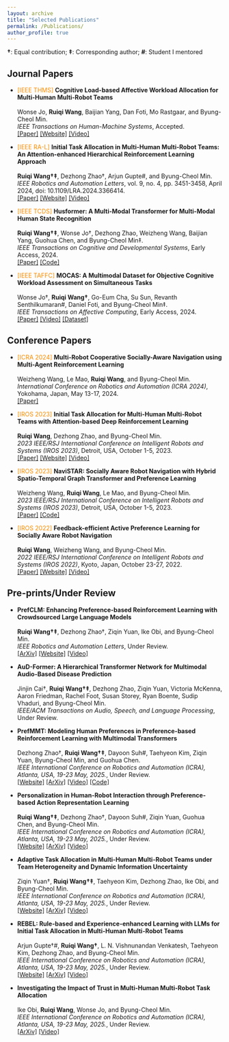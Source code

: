 ```yaml
---
layout: archive
title: "Selected Publications"
permalink: /Publications/
author_profile: true
---
```


**†**: Equal contribution; **‡**: Corresponding author; **#**: Student I mentored  

## Journal Papers 

<ul>
  <li><span style="color: DarkOrange;">[IEEE THMS]</span> <strong>Cognitive Load-based Affective Workload Allocation for Multi-Human Multi-Robot Teams</strong><br><br>
  Wonse Jo, <strong>Ruiqi Wang</strong>, Baijian Yang, Dan Foti, Mo Rastgaar, and Byung-Cheol Min.<br>
  <em>IEEE Transactions on Human-Machine Systems</em>, Accepted.<br>
  <a href="https://arxiv.org/pdf/2303.10465" target="_blank">[Paper]</a> <a href="https://sites.google.com/view/affective-workload-allocation/home" target="_blank">[Website]</a> <a href="https://www.youtube.com/watch?v=qrmAQqfdLZk" target="_blank">[Video]</a>
  </li>
</ul>


<ul>
  <li><span style="color: DarkOrange;">[IEEE RA-L]</span> <strong>Initial Task Allocation in Multi-Human Multi-Robot Teams: An Attention-enhanced Hierarchical Reinforcement Learning Approach</strong><br><br>
  <strong>Ruiqi Wang†‡</strong>, Dezhong Zhao†, Arjun Gupte#, and Byung-Cheol Min.<br>
  <em>IEEE Robotics and Automation Letters</em>, vol. 9, no. 4, pp. 3451-3458, April 2024, doi: 10.1109/LRA.2024.3366414.<br>
  <a href="https://ieeexplore.ieee.org/abstract/document/10436714" target="_blank">[Paper]</a> <a href="https://sites.google.com/view/ita-aehrl" target="_blank">[Website]</a> <a href="https://www.youtube.com/watch?v=wMXLYCuktRk" target="_blank">[Video]</a>
  </li>
</ul>

<ul>
  <li><span style="color: DarkOrange;">[IEEE TCDS]</span> <strong>Husformer: A Multi-Modal Transformer for Multi-Modal Human State Recognition</strong><br><br>
  <strong>Ruiqi Wang†‡</strong>, Wonse Jo†, Dezhong Zhao, Weizheng Wang, Baijian Yang, Guohua Chen, and Byung-Cheol Min‡.<br>
  <em>IEEE Transactions on Cognitive and Developmental Systems</em>, Early Access, 2024.<br>
  <a href="https://ieeexplore.ieee.org/document/10413204" target="_blank">[Paper]</a> <a href="https://github.com/SMARTlab-Purdue/Husformer" target="_blank">[Code]</a>
  </li>
</ul>

<ul>
  <li><span style="color: DarkOrange;">[IEEE TAFFC]</span> <strong>MOCAS: A Multimodal Dataset for Objective Cognitive Workload Assessment on Simultaneous Tasks</strong><br><br>
  Wonse Jo†, <strong>Ruiqi Wang†</strong>, Go-Eum Cha, Su Sun, Revanth Senthilkumaran#, Daniel Foti, and Byung-Cheol Min‡.<br>
  <em>IEEE Transactions on Affective Computing</em>, Early Access, 2024.<br>
  <a href="https://arxiv.org/pdf/2210.03065" target="_blank">[Paper]</a> <a href="https://www.youtube.com/watch?v=BxVVj7R9b70&feature=youtu.be" target="_blank">[Video]</a> <a href="https://zenodo.org/records/10396672" target="_blank">[Dataset]</a>
  </li>
</ul>

## Conference Papers 

<ul>
  <li><span style="color: DarkOrange;">[ICRA 2024]</span> <strong>Multi-Robot Cooperative Socially-Aware Navigation using Multi-Agent Reinforcement Learning</strong><br><br>
  Weizheng Wang, Le Mao, <strong>Ruiqi Wang</strong>, and Byung-Cheol Min.<br>
  <em>International Conference on Robotics and Automation (ICRA 2024)</em>, Yokohama, Japan, May 13-17, 2024.<br>
  <a href="https://arxiv.org/abs/2309.15234" target="_blank">[Paper]</a>
  </li>
</ul>

<ul>
  <li><span style="color: DarkOrange;">[IROS 2023]</span> <strong>Initial Task Allocation for Multi-Human Multi-Robot Teams with Attention-based Deep Reinforcement Learning</strong><br><br>
  <strong>Ruiqi Wang</strong>, Dezhong Zhao, and Byung-Cheol Min.<br>
  <em>2023 IEEE/RSJ International Conference on Intelligent Robots and Systems (IROS 2023)</em>, Detroit, USA, October 1-5, 2023.<br>
  <a href="https://arxiv.org/pdf/2303.02486" target="_blank">[Paper]</a> <a href="https://sites.google.com/view/ITA-AtRL" target="_blank">[Website]</a> <a href="https://www.youtube.com/watch?v=P_3nURWuSnk" target="_blank">[Video]</a>
  </li>
</ul>

<ul>
  <li><span style="color: DarkOrange;">[IROS 2023]</span> <strong>NaviSTAR: Socially Aware Robot Navigation with Hybrid Spatio-Temporal Graph Transformer and Preference Learning</strong><br><br>
  Weizheng Wang, <strong>Ruiqi Wang</strong>, Le Mao, and Byung-Cheol Min.<br>
  <em>2023 IEEE/RSJ International Conference on Intelligent Robots and Systems (IROS 2023)</em>, Detroit, USA, October 1-5, 2023.<br>
  <a href="https://arxiv.org/pdf/2304.05979" target="_blank">[Paper]</a> <a href="https://github.com/SMARTlab-Purdue/SAN-NaviSTAR" target="_blank">[Code]</a>
  </li>
</ul>

<ul>
  <li><span style="color: DarkOrange;">[IROS 2022]</span> <strong>Feedback-efficient Active Preference Learning for Socially Aware Robot Navigation</strong><br><br>
  <strong>Ruiqi Wang</strong>, Weizheng Wang, and Byung-Cheol Min.<br>
  <em>2022 IEEE/RSJ International Conference on Intelligent Robots and Systems (IROS 2022)</em>, Kyoto, Japan, October 23-27, 2022.<br>
  <a href="https://arxiv.org/abs/2109.02823" target="_blank">[Paper]</a> <a href="https://sites.google.com/view/san-fapl" target="_blank">[Website]</a> <a href="https://www.youtube.com/watch?v=ZVb5ZEzDKhM&feature=youtu.be" target="_blank">[Video]</a>
  </li>
</ul>

## Pre-prints/Under Review

<ul>
  <li> <strong>PrefCLM: Enhancing Preference-based Reinforcement Learning with Crowdsourced Large Language Models</strong><br><br>
  <strong>Ruiqi Wang†‡</strong>, Dezhong Zhao†, Ziqin Yuan, Ike Obi, and Byung-Cheol Min.<br>
  <em>IEEE Robotics and Automation Letters</em>, Under Review.<br>
  <a href="https://arxiv.org/abs/2407.08213" target="_blank">[ArXiv]</a> <a href="https://prefclm.github.io/" target="_blank">[Website]</a> <a href="https://www.youtube.com/watch?v=0vyekC2fqrY" target="_blank">[Video]</a>
  </li>
</ul>

<ul>
  <li> <strong>AuD-Former: A Hierarchical Transformer Network for Multimodal Audio-Based Disease Prediction</strong><br><br>
  Jinjin Cai†, <strong>Ruiqi Wang†‡</strong>, Dezhong Zhao, Ziqin Yuan, Victoria McKenna, Aaron Friedman, Rachel Foot, Susan Storey, Ryan Boente, Sudip Vhaduri, and Byung-Cheol Min.<br>
  <em>IEEE/ACM Transactions on Audio, Speech, and Language Processing</em>, Under Review.
  </li>
</ul>

<ul>
  <li> <strong>PrefMMT: Modeling Human Preferences in Preference-based Reinforcement Learning with Multimodal Transformers</strong><br><br>
  Dezhong Zhao†, <strong>Ruiqi Wang†‡</strong>, Dayoon Suh#, Taehyeon Kim, Ziqin Yuan, Byung-Cheol Min, and Guohua Chen.<br>
  <em>IEEE International Conference on Robotics and Automation (ICRA), Atlanta, USA, 19-23 May, 2025.</em>, Under Review. <br>
    <a href="https://sites.google.com/view/prefmmt/home" target="_blank">[Website]</a> <a href="https://arxiv.org/abs/2409.13683" target="_blank">[ArXiv]</a> <a href="https://www.youtube.com/watch?v=_g1Nl4POPxo" target="_blank">[Video]</a> <a href="https://github.com/SMARTlab-Purdue/PrefMMT" target="_blank">[Code]</a>
  </li>
</ul>

<ul>
  <li> <strong>Personalization in Human-Robot Interaction through Preference-based Action Representation Learning</strong><br><br>
  <strong>Ruiqi Wang†‡</strong>,  Dezhong Zhao†, Dayoon Suh#, Ziqin Yuan, Guohua Chen, and Byung-Cheol Min.<br>
  <em>IEEE International Conference on Robotics and Automation (ICRA), Atlanta, USA, 19-23 May, 2025.</em>, Under Review.<br>
    <a href="https://sites.google.com/view/pbarl/home" target="_blank">[Website]</a> <a href="https://arxiv.org/abs/2409.13822" target="_blank">[ArXiv]</a> <a href="https://youtu.be/LWmmS0uGsCw" target="_blank">[Video]</a>
  </li>
</ul>

<ul>
  <li> <strong>Adaptive Task Allocation in Multi-Human Multi-Robot Teams under Team Heterogeneity and Dynamic Information Uncertainty</strong><br><br>
  Ziqin Yuan†, <strong>Ruiqi Wang†‡</strong>, Taehyeon Kim, Dezhong Zhao, Ike Obi, and Byung-Cheol Min.<br>
  <em>IEEE International Conference on Robotics and Automation (ICRA), Atlanta, USA, 19-23 May, 2025.</em>, Under Review.<br>
    <a href="https://sites.google.com/view/ata-hrl/home" target="_blank">[Website]</a> <a href="https://arxiv.org/abs/2409.13824" target="_blank">[ArXiv]</a> <a href="https://www.youtube.com/watch?v=T5-DcMCpA5Q" target="_blank">[Video]</a>
  </li>
</ul>

<ul>
  <li> <strong>REBEL: Rule-based and Experience-enhanced Learning with LLMs for Initial Task Allocation in Multi-Human Multi-Robot Teams</strong><br><br>
  Arjun Gupte†#, <strong>Ruiqi Wang†</strong>, L. N. Vishnunandan Venkatesh, Taehyeon Kim, Dezhong Zhao, and Byung-Cheol Min.<br>
  <em>IEEE International Conference on Robotics and Automation (ICRA), Atlanta, USA, 19-23 May, 2025.</em>, Under Review.<br>
    <a href="https://sites.google.com/view/ita-rebel/home" target="_blank">[Website]</a> <a href="https://arxiv.org/abs/2409.16266" target="_blank">[ArXiv]</a> <a href="https://www.youtube.com/watch?v=HeGPVLd1Bps" target="_blank">[Video]</a>
  </li>
</ul>

<ul>
  <li> <strong>Investigating the Impact of Trust in Multi-Human Multi-Robot Task Allocation</strong><br><br>
  Ike Obi, <strong>Ruiqi Wang</strong>, Wonse Jo, and Byung-Cheol Min.<br>
  <em>IEEE International Conference on Robotics and Automation (ICRA), Atlanta, USA, 19-23 May, 2025.</em>, Under Review.<br>
    <a href="https://arxiv.org/abs/2409.16009" target="_blank">[ArXiv]</a> <a href="https://www.youtube.com/watch?v=75gRdjIpHD4" target="_blank">[Video]</a>
  </li>
</ul>
